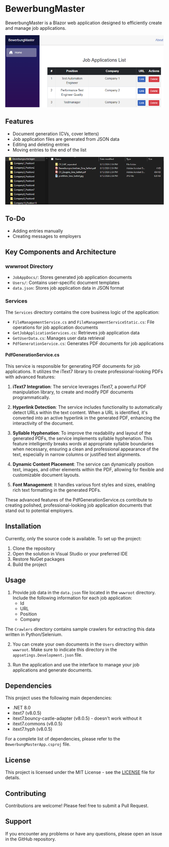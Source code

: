 # BewerbungMaster

BewerbungMaster is a Blazor web application designed to efficiently create and manage job applications. 

![screenshot](screens/screen.png)

## Features
- Document generation (CVs, cover letters)
- Job application files are generated from JSON data
- Editing and deleting entries
- Moving entries to the end of the list

![screenshot](screens/screen2.png)

## To-Do
- Adding entries manually
- Creating messages to employers

## Key Components and Architecture
### wwwroot Directory
- `JobAppDocs/`: Stores generated job application documents
- `Users/`: Contains user-specific document templates
- `data.json`: Stores job application data in JSON format

### Services
The `Services` directory contains the core business logic of the application:
- `FileManagementService.cs` and `FileManagementServiceStatic.cs`: File operations for job application documents
- `GetJobApplicationServices.cs`: Retrieves job application data
- `GetUserData.cs`: Manages user data retrieval
- `PdfGenerationService.cs`: Generates PDF documents for job applications

#### PdfGenerationService.cs
This service is responsible for generating PDF documents for job applications. It utilizes the iText7 library to create professional-looking PDFs with advanced features:

1. **iText7 Integration**: The service leverages iText7, a powerful PDF manipulation library, to create and modify PDF documents programmatically.

2. **Hyperlink Detection**: The service includes functionality to automatically detect URLs within the text content. When a URL is identified, it's converted into an active hyperlink in the generated PDF, enhancing the interactivity of the document.

3. **Syllable Hyphenation**: To improve the readability and layout of the generated PDFs, the service implements syllable hyphenation. This feature intelligently breaks words at appropriate syllable boundaries when necessary, ensuring a clean and professional appearance of the text, especially in narrow columns or justified text alignments.

4. **Dynamic Content Placement**: The service can dynamically position text, images, and other elements within the PDF, allowing for flexible and customizable document layouts.

5. **Font Management**: It handles various font styles and sizes, enabling rich text formatting in the generated PDFs.

These advanced features of the PdfGenerationService.cs contribute to creating polished, professional-looking job application documents that stand out to potential employers.

## Installation

Currently, only the source code is available. To set up the project:

1. Clone the repository
2. Open the solution in Visual Studio or your preferred IDE
3. Restore NuGet packages
4. Build the project

## Usage

1. Provide job data in the `data.json` file located in the `wwwroot` directory. Include the following information for each job application:
   - Id
   - URL
   - Position
   - Company

The `Crawlers` directory contains sample crawlers for extracting this data written in Python/Selenium.

2. You can create your own documents in the `Users` directory within `wwwroot`. Make sure to indicate this directory in the `appsetings.Development.json` file.

3. Run the application and use the interface to manage your job applications and generate documents.

## Dependencies

This project uses the following main dependencies:

- .NET 8.0
- itext7 (v8.0.5)
- itext7.bouncy-castle-adapter (v8.0.5) - doesn't work without it
- itext7.commons (v8.0.5)
- itext7.hyph (v8.0.5)

For a complete list of dependencies, please refer to the `BewerbungMasterApp.csproj` file.

## License

This project is licensed under the MIT License - see the [LICENSE](LICENSE) file for details.

## Contributing

Contributions are welcome! Please feel free to submit a Pull Request.

## Support

If you encounter any problems or have any questions, please open an issue in the GitHub repository.
